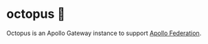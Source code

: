 # octopus 🐙

Octopus is an Apollo Gateway instance to support [Apollo Federation](https://www.apollographql.com/docs/federation/).
